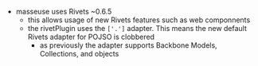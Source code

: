 * masseuse uses Rivets ~0.6.5
    * this allows usage of new Rivets features such as web componnents
    * the rivetPlugin uses the `['.']` adapter. This means the new default Rivets adapter for POJSO is clobbered
        * as previously the adapter supports Backbone Models, Collections, and objects
